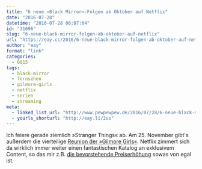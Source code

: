 ```yaml
---
title: "6 neue »Black Mirror«-Folgen ab Oktober auf Netflix"
date: "2016-07-28"
datetime: "2016-07-28 06:07:04"
id: "31696"
slug: "6-neue-black-mirror-folgen-ab-oktober-auf-netflix"
url: "https://eay.cc/2016/6-neue-black-mirror-folgen-ab-oktober-auf-netflix/"
author: "eay"
format: "link"
categories:
  - 0815
tags:
  - black-mirror
  - fernsehen
  - gilmore-girls
  - netflix
  - serien
  - streaming
meta:
  - linked_list_url: "http://www.pewpewpew.de/2016/07/28/6-neue-black-mirror-folgen-ab-oktober-auf-netflix/"
  - yourls_shorturl: "http://eay.li/2us"
---
```


Ich feiere gerade ziemlich »Stranger Things« ab. Am 25. November gibt's außerdem die vierteilige [Reunion der »Gilmore Girls«](https://twitter.com/eay/status/758396298815045632). Netflix zimmert sich da wirklich immer weiter einen fantastischen Katalog an exklusivem Content, so das mir z.B. [die bevorstehende Preiserhöhung](http://m.moviepilot.de/news/netflix-wird-fur-alle-teurer-preiserhohung-gilt-ab-august-fur-jeden-175765) sowas von egal ist.
